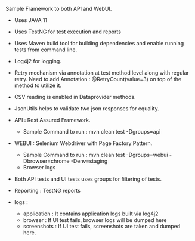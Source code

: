 Sample Framework to both API and WebUI.

- Uses JAVA 11
- Uses TestNG for test execution and reports
- Uses Maven build tool for building dependencies and enable running tests from command line.
- Log4j2 for logging.
- Retry mechanism via annotation at test method level along with regular retry. Need to add Annotation : 
@RetryCount(value=3) on top of the method to utilize it.
- CSV reading is enabled in Dataprovider methods.
- JsonUtils helps to validate two json responses for equality.

- API : Rest Assured Framework.
  - Sample Command to run : mvn clean test -Dgroups=api
- WEBUI : Selenium Webdriver with Page Factory Pattern.
  - Sample Command to run : mvn clean test -Dgroups=webui -Dbrowser=chrome -Denv=staging
  - Browser logs

- Both API tests and UI tests uses groups for filtering of tests.
- Reporting : TestNG reports
- logs : 
  - application : It contains application logs built via log4j2
  - browser : If UI test fails, browser logs will be dumped here
  - screenshots : If UI test fails, screenshots are taken and dumped here.
